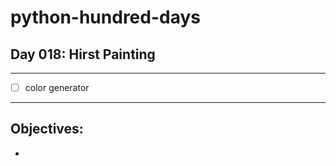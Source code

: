 # python-hundred-days

## Day 018: Hirst Painting

--- 
* [ ] color generator  

---

## Objectives:
* 